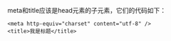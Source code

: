 meta和title应该是head元素的子元素，它们的代码如下：    

    <meta http-equiv="charset" content="utf-8" />
    <title>我是标题</title>
    
